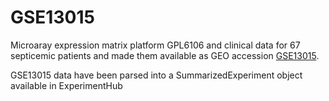 # GSE13015
Microaray expression matrix platform GPL6106 and clinical data for 67 septicemic patients and made them available as GEO accession 
[GSE13015](https://www.ncbi.nlm.nih.gov/geo/query/acc.cgi?acc=GSE13015). 

GSE13015 data have been parsed into a SummarizedExperiment object available in ExperimentHub